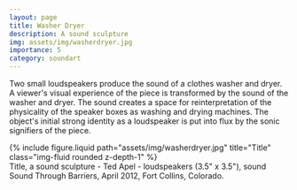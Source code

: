 ```yaml
---
layout: page
title: Washer Dryer
description: A sound sculpture 
img: assets/img/washerdryer.jpg
importance: 5
category: soundart
---
```


Two small loudspeakers produce the sound of a clothes washer and dryer. A viewer's visual experience of the piece is transformed by the sound of the washer and dryer. The sound creates a space for reinterpretation of the physicality of the speaker boxes as washing and drying machines. The object's initial strong identity as a loudspeaker is put into flux by the sonic signifiers of the piece.


<div class="row">
    <div class="col-sm mt-3 mt-md-0">
        {% include figure.liquid path="assets/img/washerdryer.jpg" title="Title" class="img-fluid rounded z-depth-1" %}
    </div>
</div>
<div class="caption">
    Title, a sound sculpture - Ted Apel - loudspeakers (3.5" x 3.5"), sound
Sound Through Barriers, April 2012, Fort Collins, Colorado.

</div>



